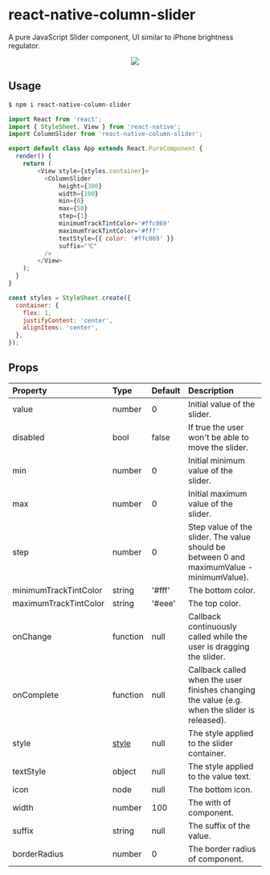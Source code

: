 # react-native-column-slider

A pure JavaScript Slider component, UI similar to iPhone brightness regulator.

<div align=center><img src=".github/screenshot.png"></div>

## Usage

```bash
$ npm i react-native-column-slider
```

```js
import React from 'react';
import { StyleSheet, View } from 'react-native';
import ColumnSlider from 'react-native-column-slider';

export default class App extends React.PureComponent {
  render() {
    return (
        <View style={styles.container}>
          <ColumnSlider
              height={300}
              width={100}
              min={0}
              max={50}
              step={1}
              minimumTrackTintColor='#ffc069'
              maximumTrackTintColor='#fff'
              textStyle={{ color: '#ffc069' }}
              suffix="℃"
          />
        </View>
    );
  }
}

const styles = StyleSheet.create({
  container: {
    flex: 1,
    justifyContent: 'center',
    alignItems: 'center',
  },
});
```

## Props

|Property|Type|Default|Description|
|:---|:---|:---|:---|
|value|number|0|Initial value of the slider.|
|disabled|bool|false|If true the user won't be able to move the slider.|
|min|number|0|Initial minimum value of the slider.|
|max|number|0|Initial maximum value of the slider.|
|step|number|0|Step value of the slider. The value should be between 0 and maximumValue - minimumValue).|
|minimumTrackTintColor|string|'#fff'|The bottom color.|
|maximumTrackTintColor|string|'#eee'|The top color.|
|onChange|function|null|Callback continuously called while the user is dragging the slider.|
|onComplete|function|null|Callback called when the user finishes changing the value (e.g. when the slider is released).|
|style|[style](https://facebook.github.io/react-native/docs/view.html#style)|null|The style applied to the slider container.|
|textStyle|object|null|The style applied to the value text.|
|icon|node|null|The bottom icon.|
|width|number|100|The with of component.|
|suffix|string|null|The suffix of the value.|
|borderRadius|number|0|The border radius of component.|